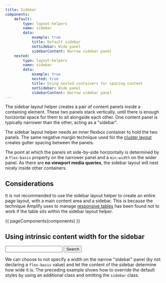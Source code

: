 ```yaml
---
title: Sidebar
components:
    default:
        type: layout-helpers
        name: sidebar
        data:
            example: true
            title: Default sidebar
            notSidebar: Wide panel
            sidebarContent: Narrow sidebar panel
    nested:
        type: layout-helpers
        name: sidebar
        data:
            example: true
            nested: true
            title: Using nested containers for spacing content
            notSidebar: Wide panel
            sidebarContent: Narrow sidebar panel
---
```

The sidebar layout helper creates a pair of content panels inside a containing element. These two panels stack vertically, until there is enough horizontal space for them to sit alongside each other. One content panel is typically narrower than the other, acting as a "sidebar".

The sidebar layout helper needs an inner flexbox container to hold the two panels. The same negative margin technique used for the [cluster layout](https://amplify.studio24.net/amplify/layout-helpers/cluster.html) creates gutter spacing between the panels.

The point at which the panels sit side-by-side horizontally is determined by a `flex-basis` property on the narrower panel and a `min-width` on the wider panel. As there are **no viewport media queries**, the sidebar layout will nest nicely inside other containers.

Considerations
--------------

It is not recommended to use the sidebar layout helper to create an entire page layout, with a main content area and a sidebar. This is because the technique Amplify uses to manage [responsive tables](https://amplify.studio24.net/amplify/fundamentals/tables.html) has been found not to work if the table sits within the sidebar layout helper.

{{ pageComponents(components) }}

Using intrinsic content width for the sidebar
---------------------------------------------

<div class="component">
    <form onsubmit="return false;">
        <input type="text" class="not-sidebar" aria-label="Search the site">
        <button type="submit">Search</button>
    </form>
</div>

We can choose to not specify a width on the narrow "sidebar" panel (by not declaring a `flex-basis` value) and let the content of the sidebar determine how wide it is. The preceding example shows how to override the default styles by using an additional class and omitting the `sidebar` class.